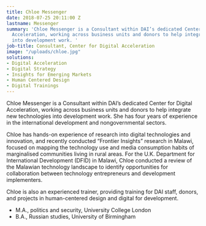 ```yaml
---
title: Chloe Messenger
date: 2018-07-25 20:11:00 Z
lastname: Messenger
summary: 'Chloe Messenger is a Consultant within DAI’s dedicated Center for Digital
  Acceleration, working across business units and donors to help integrate new technologies
  into development work. '
job-title: Consultant, Center for Digital Acceleration
image: "/uploads/chloe.jpg"
solutions:
- Digital Acceleration
- Digital Strategy
- Insights for Emerging Markets
- Human Centered Design
- Digital Trainings
---
```


Chloe Messenger is a Consultant within DAI’s dedicated Center for Digital Acceleration, working across business units and donors to help integrate new technologies into development work. She has four years of experience in the international development and nongovernmental sectors.
 
Chloe has hands-on experience of research into digital technologies and innovation, and recently conducted “Frontier Insights” research in Malawi, focused on mapping the technology use and media consumption habits of marginalised communities living in rural areas. For the U.K. Department for International Development (DFID) in Malawi, Chloe conducted a review of the Malawian technology landscape to identify opportunities for collaboration between technology entrepreneurs and development implementers.
 
Chloe is also an experienced trainer, providing training for DAI staff, donors, and projects in human-centered design and digital for development.

* M.A., politics and security, University College London
* B.A., Russian studies, University of Birmingham
